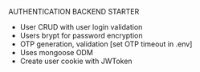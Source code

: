 AUTHENTICATION BACKEND STARTER

- User CRUD with user login validation
- Users brypt for password encryption
- OTP generation, validation [set OTP timeout in .env]
- Uses mongoose ODM
- Create user cookie with JWToken